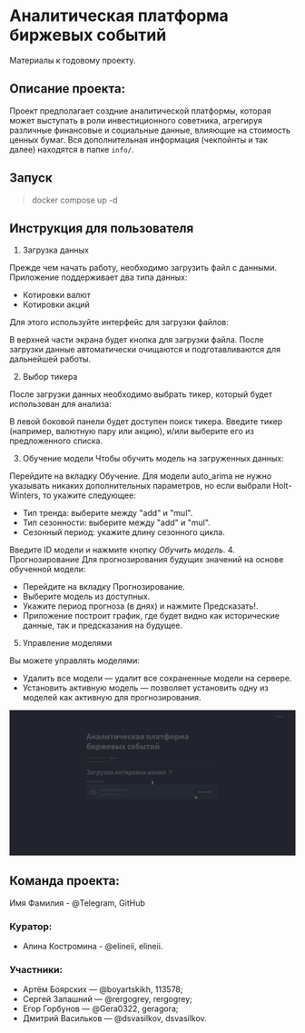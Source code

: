 # Аналитическая платформа биржевых событий
Материалы к годовому проекту.

## Описание проекта:
Проект предполагает создние аналитической платформы, которая может выступать в роли инвестиционного советника, агрегируя различные финансовые и социальные данные, влияющие на стоимость ценных бумаг. Вся дополнительная информация (чекпойнты и так далее) находятся в папке ```info/```.

## Запуск
> docker compose up -d

## Инструкция для пользователя

1. Загрузка данных

Прежде чем начать работу, необходимо загрузить файл с данными. Приложение поддерживает два типа данных:

* Котировки валют
* Котировки акций 

Для этого используйте интерфейс для загрузки файлов:

В верхней части экрана будет кнопка для загрузки файла.
После загрузки данные автоматически очищаются и подготавливаются для дальнейшей работы.

2. Выбор тикера  

После загрузки данных необходимо выбрать тикер, который будет использован для анализа:

В левой боковой панели будет доступен поиск тикера. Введите тикер (например, валютную пару или акцию), и/или выберите его из предложенного списка.

3. Обучение модели
Чтобы обучить модель на загруженных данных:

Перейдите на вкладку Обучение. Для модели auto_arima не нужно указывать никаких дополнительных параметров, но если выбрали Holt-Winters, то укажите следующее:  
* Тип тренда: выберите между "add" и "mul".
* Тип сезонности: выберите между "add" и "mul".
* Сезонный период: укажите длину сезонного цикла.


Введите ID модели и нажмите кнопку *Обучить модель*.
4. Прогнозирование
Для прогнозирования будущих значений на основе обученной модели:

- Перейдите на вкладку Прогнозирование.
- Выберите модель из доступных.  
- Укажите период прогноза (в днях) и нажмите Предсказать!.   
- Приложение построит график, где будет видно как исторические данные, так и предсказания на будущее.


5. Управление моделями  

Вы можете управлять моделями:
- Удалить все модели — удалит все сохраненные модели на сервере.  
- Установить активную модель — позволяет установить одну из моделей как активную для прогнозирования.

![instruction.gif](info/gifs/instruction.gif)


## Команда проекта:
Имя Фамилия - @Telegram, GitHub

### Куратор:
- Алина Костромина - @elineii, elineii.

### Участники:
- Артём Боярских — @boyartskikh, 113578;
- Сергей Запашний — @rergogrey, rergogrey;
- Егор Горбунов — @Gera0322, geragora;
- Дмитрий Васильков — @dsvasilkov, dsvasilkov.
